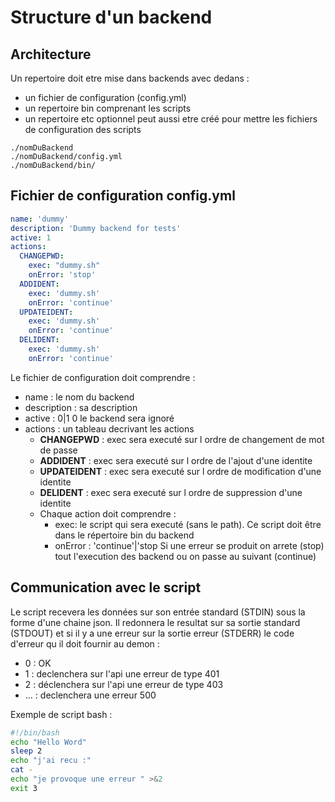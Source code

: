 # Structure d'un backend
## Architecture
Un repertoire doit etre mise dans backends
avec dedans : 
* un fichier de configuration (config.yml)
* un repertoire bin comprenant les scripts
* un repertoire etc optionnel peut aussi etre créé pour mettre les fichiers de configuration des scripts

```
./nomDuBackend
./nomDuBackend/config.yml
./nomDuBackend/bin/
```

## Fichier de configuration config.yml
```yaml
name: 'dummy'
description: 'Dummy backend for tests'
active: 1
actions:
  CHANGEPWD:
    exec: "dummy.sh"
    onError: 'stop'
  ADDIDENT:
    exec: 'dummy.sh'
    onError: 'continue'
  UPDATEIDENT:
    exec: 'dummy.sh'
    onError: 'continue'
  DELIDENT:
    exec: 'dummy.sh'
    onError: 'continue'


```
Le fichier de configuration doit comprendre : 
* name : le nom du backend
* description : sa description 
* active : 0|1 0 le backend sera ignoré
* actions : un tableau decrivant les actions 
    * **CHANGEPWD** : exec sera executé sur l ordre de changement de mot de passe
    * **ADDIDENT** : exec sera executé sur l ordre de l'ajout d'une identite
    * **UPDATEIDENT** : exec sera executé sur l ordre  de modification d'une identite
    * **DELIDENT** : exec sera executé sur l ordre de suppression d'une identite
    * Chaque action doit comprendre : 
      * exec: le script qui sera executé (sans le path). Ce script doit être dans le répertoire bin du backend
      * onError : 'continue'|'stop Si une erreur se produit on arrete (stop) tout l'execution des backend ou on passe au suivant (continue)
      

## Communication avec le script 
Le script recevera les données sur son entrée standard (STDIN) sous la forme d'une chaine json.
Il redonnera le resultat sur sa sortie standard (STDOUT) et si il y a une erreur sur la sortie erreur (STDERR)
le code d'erreur qu il doit fournir au demon : 
* 0 : OK 
* 1 : declenchera sur l'api une erreur de type 401
* 2 : déclenchera sur l'api une erreur de type 403 
* ... : declenchera une erreur 500

Exemple de script bash : 
```bash
#!/bin/bash
echo "Hello Word"
sleep 2
echo "j'ai recu :"
cat -
echo "je provoque une erreur " >&2
exit 3
```